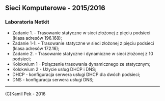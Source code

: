 ## Sieci Komputerowe - 2015/2016
### Laboratoria Netkit

* Zadanie 1.   - Trasowanie statyczne w sieci złożonej z pięciu podsieci (klasa adresów 196.168);
* Zadanie 1-1. - Trasowanie statyczne w sieci złożonej z pięciu podsieci (klasa adresów 172.16);
* Zadanie 2.   - Trasowanie statyczne i dynamiczne w sieci złożonej z 10 podsieci;
* Kolokwium 1 - Połączenie trasowania dynamicznego ze statycznym;
* Kolokwium 2 - Użycie usług DHCP i DNS;
* DHCP - konfiguracja serwera usługi DHCP dla dwóch podsieci;
* DNS - konfiguracja serwera usługi DNS;

---
(C)Kamil Pek - 2016
